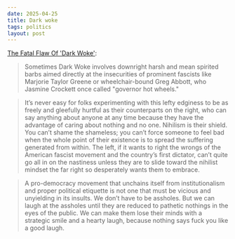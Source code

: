 ```yaml
---
date: 2025-04-25
title: Dark woke
tags: politics
layout: post
---
```


[The Fatal Flaw Of 'Dark Woke'](https://bad-faith-times.ghost.io/the-fatal-flaw-of-dark-woke/):

> Sometimes Dark Woke involves downright harsh and mean spirited barbs aimed directly at the insecurities of prominent fascists like Marjorie Taylor Greene or wheelchair-bound Greg Abbott, who Jasmine Crockett once called "governor hot wheels." 

> It’s never easy for folks experimenting with this lefty edginess to be as freely and gleefully hurtful as their counterparts on the right, who can say anything about anyone at any time because they have the advantage of caring about nothing and no one. Nihilism is their shield. You can’t shame the shameless; you can’t force someone to feel bad when the whole point of their existence is to spread the suffering generated from within. The left, if it wants to right the wrongs of the American fascist movement and the country’s first dictator, can’t quite go all in on the nastiness unless they are to slide toward the nihilist mindset the far right so desperately wants them to embrace. 

> A pro-democracy movement that unchains itself from institutionalism and proper political etiquette is not one that must be vicious and unyielding in its insults. We don’t have to be assholes. But we can laugh at the assholes until they are reduced to pathetic nothings in the eyes of the public. We can make them lose their minds with a strategic smile and a hearty laugh, because nothing says fuck you like a good laugh.
